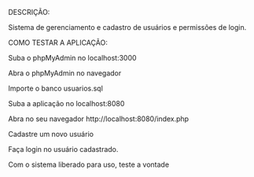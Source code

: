 DESCRIÇÃO:

Sistema de gerenciamento e cadastro de usuários e permissões de login.

COMO TESTAR A APLICAÇÃO:

Suba o phpMyAdmin no localhost:3000

Abra o phpMyAdmin no navegador

Importe o banco usuarios.sql

Suba a aplicação no localhost:8080

Abra no seu navegador http://localhost:8080/index.php

Cadastre um novo usuário

Faça login no usuário cadastrado.

Com o sistema liberado para uso, teste a vontade